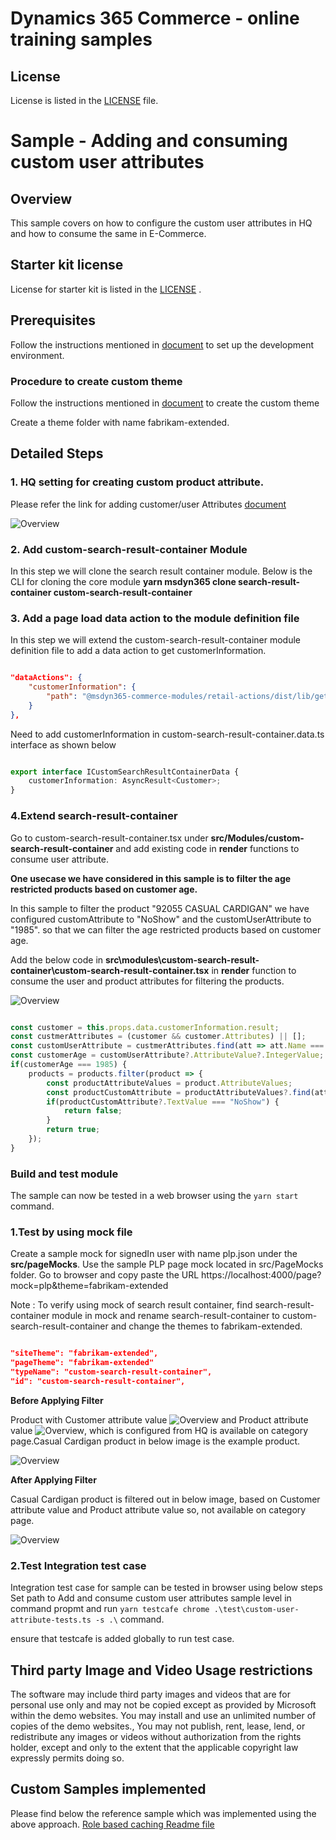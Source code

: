 # Dynamics 365 Commerce - online training samples

## License
License is listed in the [LICENSE](./LICENSE) file.

# Sample - Adding and consuming custom user attributes

## Overview

This sample covers on how to configure the custom user attributes in HQ and how to consume the same in E-Commerce.

## Starter kit license
License for starter kit is listed in the [LICENSE](./module-library/LICENSE) .

## Prerequisites
Follow the instructions mentioned in [document](https://docs.microsoft.com/en-us/dynamics365/commerce/e-commerce-extensibility/setup-dev-environment) to set up the development environment.

### Procedure to create custom theme
Follow the instructions mentioned in [document](https://docs.microsoft.com/en-us/dynamics365/commerce/e-commerce-extensibility/create-theme) to create the custom theme

Create a theme folder with name fabrikam-extended.

## Detailed Steps

### 1. HQ setting for creating custom product attribute.

Please refer the link for adding customer/user Attributes [document](https://docs.microsoft.com/en-us/dynamics365/commerce/dev-itpro/customer-attributes)

![Overview](docs/HQCustomUserAttribute.PNG)

### 2. Add custom-search-result-container Module

In this step we will clone the search result container module. Below is the CLI for cloning the core module
**yarn msdyn365 clone search-result-container custom-search-result-container**

### 3. Add a page load data action to the module definition file

In this step we will extend the custom-search-result-container module definition file to add a data action to get customerInformation.

```json

"dataActions": {
    "customerInformation": {
        "path": "@msdyn365-commerce-modules/retail-actions/dist/lib/get-customer"
    }
},

```

Need to add customerInformation in custom-search-result-container.data.ts interface as shown below

```typescript

export interface ICustomSearchResultContainerData {
    customerInformation: AsyncResult<Customer>;
}

```

### 4.Extend search-result-container 
Go to custom-search-result-container.tsx under **src/Modules/custom-search-result-container** and add existing code in **render** functions to consume user attribute.

**One usecase we have considered in this sample is to filter the age restricted products based on customer age.**

In this sample to filter the product "92055 CASUAL CARDIGAN" we have configured customAttribute to "NoShow" and the customUserAttribute to "1985". 
so that we can filter the age restricted products based on customer age.

Add the below code in **src\modules\custom-search-result-container\custom-search-result-container.tsx** in **render** function to consume the user and product attributes for filtering the products.

![Overview](docs/HQCustomProductAttribute.PNG)

```typescript

const customer = this.props.data.customerInformation.result;
const custmerAttributes = (customer && customer.Attributes) || [];
const customUserAttribute = custmerAttributes.find(att => att.Name === "customUserAttribute");
const customerAge = customUserAttribute?.AttributeValue?.IntegerValue;
if(customerAge === 1985) {
    products = products.filter(product => {
        const productAttributeValues = product.AttributeValues;
        const productCustomAttribute = productAttributeValues?.find(att => att.Name === "customAttribute")
        if(productCustomAttribute?.TextValue === "NoShow") {
            return false;
        }
        return true;
    });
}

```

### Build and test module

The sample can now be tested in a web browser using the ```yarn start``` command.

### 1.Test by using mock file

Create a sample mock for signedIn user with name plp.json under the **src/pageMocks**. Use the sample PLP page mock located in src/PageMocks folder.
Go to browser and copy paste the URL https://localhost:4000/page?mock=plp&theme=fabrikam-extended

Note : To verify using mock of search result container, find search-result-container module in mock and rename search-result-container to custom-search-result-container and change the themes to fabrikam-extended.

```Json

"siteTheme": "fabrikam-extended",
"pageTheme": "fabrikam-extended"
"typeName": "custom-search-result-container",
"id": "custom-search-result-container",

```

**Before Applying Filter**

Product with Customer attribute value ![Overview](docs/HQCustomUserAttribute.PNG) and Product attribute value ![Overview](docs/HQCustomProductAttribute.PNG), which is configured from HQ is available on category page.Casual Cardigan product in below image is the example product.

![Overview](docs/Products.PNG)

**After Applying Filter**

Casual Cardigan product is filtered out in below image, based on Customer attribute value and Product attribute value so, not available on category page.

![Overview](docs/FilteredProducts.PNG)

### 2.Test Integration test case

Integration test case for sample can be tested in browser using below steps
Set path to Add and consume custom user attributes sample level in command propmt and run ```yarn testcafe chrome .\test\custom-user-attribute-tests.ts -s .\``` command.

ensure that testcafe is added globally to run test case.

## Third party Image and Video Usage restrictions

The software may include third party images and videos that are for personal use only and may not be copied except as provided by Microsoft within the demo websites.  You may install and use an unlimited number of copies of the demo websites., You may not publish, rent, lease, lend, or redistribute any images or videos without authorization from the rights holder, except and only to the extent that the applicable copyright law expressly permits doing so.

## Custom Samples implemented

Please find below the reference sample which was implemented using the above approach.
[Role based caching Readme file](https://msazure.visualstudio.com/D365/_git/Commerce-Samples-EndToEndSolutions?path=/src/OnlineSDK/Extensibility%20Samples/Role%20based%20caching/README.md&version=GBmain)
